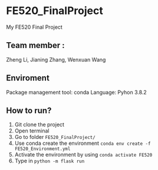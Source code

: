 # FE520_FinalProject
My FE520 Final Project

## Team member :
Zheng Li, Jianing Zhang, Wenxuan Wang

## Enviroment 
Package management tool: conda
Language: Pyhon 3.8.2

## How to run?

1. Git clone the project
2. Open terminal 
3. Go to folder `FE520_FinalProject/`
4. Use conda create the environment `conda env create -f FE520_Environment.yml`
5. Activate the environment by using `conda activate FE520`
6. Type in `python -m flask run`
